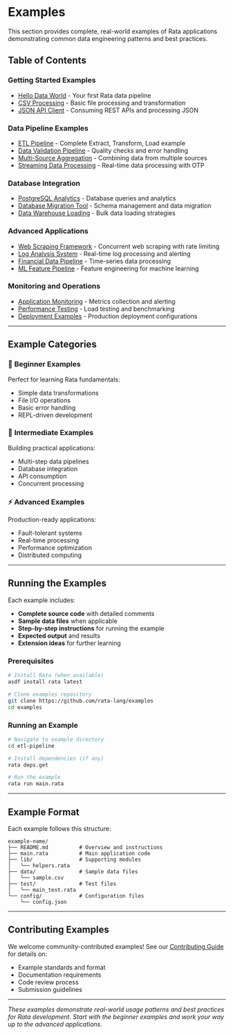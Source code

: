 # Examples

This section provides complete, real-world examples of Rata applications demonstrating common data engineering patterns and best practices.

## Table of Contents

### Getting Started Examples
- [Hello Data World](hello-data-world.md) - Your first Rata data pipeline
- [CSV Processing](csv-processing.md) - Basic file processing and transformation
- [JSON API Client](json-api-client.md) - Consuming REST APIs and processing JSON

### Data Pipeline Examples
- [ETL Pipeline](etl-pipeline.md) - Complete Extract, Transform, Load example
- [Data Validation Pipeline](data-validation.md) - Quality checks and error handling
- [Multi-Source Aggregation](multi-source-aggregation.md) - Combining data from multiple sources
- [Streaming Data Processing](streaming-data.md) - Real-time data processing with OTP

### Database Integration
- [PostgreSQL Analytics](postgresql-analytics.md) - Database queries and analytics
- [Database Migration Tool](migration-tool.md) - Schema management and data migration
- [Data Warehouse Loading](warehouse-loading.md) - Bulk data loading strategies

### Advanced Applications
- [Web Scraping Framework](web-scraping.md) - Concurrent web scraping with rate limiting
- [Log Analysis System](log-analysis.md) - Real-time log processing and alerting
- [Financial Data Pipeline](financial-pipeline.md) - Time-series data processing
- [ML Feature Pipeline](ml-features.md) - Feature engineering for machine learning

### Monitoring and Operations
- [Application Monitoring](monitoring-app.md) - Metrics collection and alerting
- [Performance Testing](performance-testing.md) - Load testing and benchmarking
- [Deployment Examples](deployment.md) - Production deployment configurations

---

## Example Categories

### 🚀 **Beginner Examples**
Perfect for learning Rata fundamentals:
- Simple data transformations
- File I/O operations
- Basic error handling
- REPL-driven development

### 🔧 **Intermediate Examples** 
Building practical applications:
- Multi-step data pipelines
- Database integration
- API consumption
- Concurrent processing

### ⚡ **Advanced Examples**
Production-ready applications:
- Fault-tolerant systems
- Real-time processing
- Performance optimization
- Distributed computing

---

## Running the Examples

Each example includes:
- **Complete source code** with detailed comments
- **Sample data files** when applicable
- **Step-by-step instructions** for running the example
- **Expected output** and results
- **Extension ideas** for further learning

### Prerequisites
```bash
# Install Rata (when available)
asdf install rata latest

# Clone examples repository
git clone https://github.com/rata-lang/examples
cd examples
```

### Running an Example
```bash
# Navigate to example directory
cd etl-pipeline

# Install dependencies (if any)
rata deps.get

# Run the example
rata run main.rata
```

---

## Example Format

Each example follows this structure:

```
example-name/
├── README.md          # Overview and instructions
├── main.rata          # Main application code
├── lib/               # Supporting modules
│   └── helpers.rata
├── data/              # Sample data files
│   └── sample.csv
├── test/              # Test files
│   └── main_test.rata
└── config/            # Configuration files
    └── config.json
```

---

## Contributing Examples

We welcome community-contributed examples! See our [Contributing Guide](../contributing.md) for details on:
- Example standards and format
- Documentation requirements
- Code review process
- Submission guidelines

---

*These examples demonstrate real-world usage patterns and best practices for Rata development. Start with the beginner examples and work your way up to the advanced applications.*